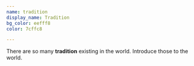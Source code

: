 ```yaml
---
name: tradition
display_name: Tradition
bg_color: eefff8
color: 7cffc8

---
```

There are so many **tradition** existing in the world. Introduce those to the world. 
